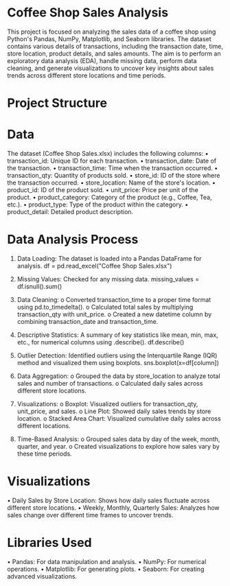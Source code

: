
# Coffee Shop Sales Analysis
This project is focused on analyzing the sales data of a coffee shop using Python's Pandas, NumPy, Matplotlib, and Seaborn libraries. The dataset contains various details of transactions, including the transaction date, time, store location, product details, and sales amounts. The aim is to perform an exploratory data analysis (EDA), handle missing data, perform data cleaning, and generate visualizations to uncover key insights about sales trends across different store locations and time periods.

# Project Structure

# Data
The dataset (Coffee Shop Sales.xlsx) includes the following columns:
•	transaction_id: Unique ID for each transaction.
•	transaction_date: Date of the transaction.
•	transaction_time: Time when the transaction occurred.
•	transaction_qty: Quantity of products sold.
•	store_id: ID of the store where the transaction occurred.
•	store_location: Name of the store's location.
•	product_id: ID of the product sold.
•	unit_price: Price per unit of the product.
•	product_category: Category of the product (e.g., Coffee, Tea, etc.).
•	product_type: Type of the product within the category.
•	product_detail: Detailed product description.

# Data Analysis Process
1.	Data Loading: The dataset is loaded into a Pandas DataFrame for analysis.
df = pd.read_excel("Coffee Shop Sales.xlsx")

2.	Missing Values: Checked for any missing data.
missing_values = df.isnull().sum()

3.	Data Cleaning:
o	Converted transaction_time to a proper time format using pd.to_timedelta().
o	Calculated total sales by multiplying transaction_qty with unit_price.
o	Created a new datetime column by combining transaction_date and transaction_time.

4.	Descriptive Statistics: A summary of key statistics like mean, min, max, etc., for numerical columns using .describe().
df.describe()

5.	Outlier Detection: Identified outliers using the Interquartile Range (IQR) method and visualized them using boxplots.
sns.boxplot(x=df[column])

6.	Data Aggregation:
o	Grouped the data by store_location to analyze total sales and number of transactions.
o	Calculated daily sales across different store locations.

7.	Visualizations:
o	Boxplot: Visualized outliers for transaction_qty, unit_price, and sales.
o	Line Plot: Showed daily sales trends by store location.
o	Stacked Area Chart: Visualized cumulative daily sales across different locations.

8.	Time-Based Analysis:
o	Grouped sales data by day of the week, month, quarter, and year.
o	Created visualizations to explore how sales vary by these time periods.

# Visualizations
•	Daily Sales by Store Location: Shows how daily sales fluctuate across different store locations.
•	Weekly, Monthly, Quarterly Sales: Analyzes how sales change over different time frames to uncover trends.

# Libraries Used
•	Pandas: For data manipulation and analysis.
•	NumPy: For numerical operations.
•	Matplotlib: For generating plots.
•	Seaborn: For creating advanced visualizations.


